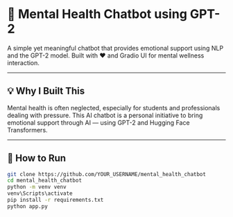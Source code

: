 # 🧠 Mental Health Chatbot using GPT-2

A simple yet meaningful chatbot that provides emotional support using NLP and the GPT-2 model. Built with ❤️ and Gradio UI for mental wellness interaction.

---

## 💡 Why I Built This

Mental health is often neglected, especially for students and professionals dealing with pressure. This AI chatbot is a personal initiative to bring emotional support through AI — using GPT-2 and Hugging Face Transformers.

---

## 🚀 How to Run

```bash
git clone https://github.com/YOUR_USERNAME/mental_health_chatbot
cd mental_health_chatbot
python -m venv venv
venv\Scripts\activate
pip install -r requirements.txt
python app.py


